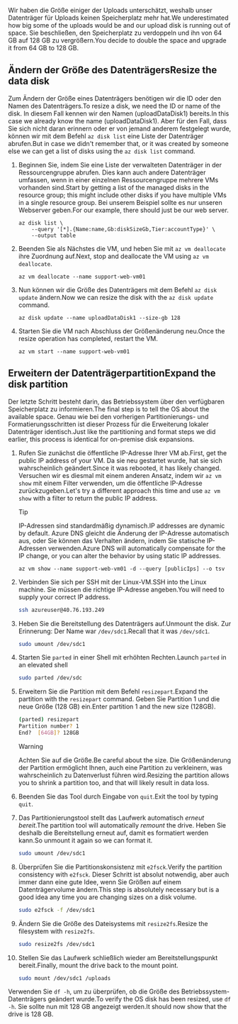 <span data-ttu-id="5cc65-101">Wir haben die Größe einiger der Uploads unterschätzt, weshalb unser Datenträger für Uploads keinen Speicherplatz mehr hat.</span><span class="sxs-lookup"><span data-stu-id="5cc65-101">We underestimated how big some of the uploads would be and our upload disk is running out of space.</span></span> <span data-ttu-id="5cc65-102">Sie beschließen, den Speicherplatz zu verdoppeln und ihn von 64 GB auf 128 GB zu vergrößern.</span><span class="sxs-lookup"><span data-stu-id="5cc65-102">You decide to double the space and upgrade it from 64 GB to 128 GB.</span></span>

## <a name="resize-the-data-disk"></a><span data-ttu-id="5cc65-103">Ändern der Größe des Datenträgers</span><span class="sxs-lookup"><span data-stu-id="5cc65-103">Resize the data disk</span></span>

<span data-ttu-id="5cc65-104">Zum Ändern der Größe eines Datenträgers benötigen wir die ID oder den Namen des Datenträgers.</span><span class="sxs-lookup"><span data-stu-id="5cc65-104">To resize a disk, we need the ID or name of the disk.</span></span> <span data-ttu-id="5cc65-105">In diesem Fall kennen wir den Namen (uploadDataDisk1) bereits.</span><span class="sxs-lookup"><span data-stu-id="5cc65-105">In this case we already know the name (uploadDataDisk1).</span></span> <span data-ttu-id="5cc65-106">Aber für den Fall, dass Sie sich nicht daran erinnern oder er von jemand anderem festgelegt wurde, können wir mit dem Befehl `az disk list` eine Liste der Datenträger abrufen.</span><span class="sxs-lookup"><span data-stu-id="5cc65-106">But in case we didn't remember that, or it was created by someone else we can get a list of disks using the `az disk list` command.</span></span>

1. <span data-ttu-id="5cc65-107">Beginnen Sie, indem Sie eine Liste der verwalteten Datenträger in der Ressourcengruppe abrufen. Dies kann auch andere Datenträger umfassen, wenn in einer einzelnen Ressourcengruppe mehrere VMs vorhanden sind.</span><span class="sxs-lookup"><span data-stu-id="5cc65-107">Start by getting a list of the managed disks in the resource group; this might include other disks if you have multiple VMs in a single resource group.</span></span> <span data-ttu-id="5cc65-108">Bei unserem Beispiel sollte es nur unseren Webserver geben.</span><span class="sxs-lookup"><span data-stu-id="5cc65-108">For our example, there should just be our web server.</span></span>

    ```azurecli
    az disk list \
        --query '[*].{Name:name,Gb:diskSizeGb,Tier:accountType}' \
        --output table
    ```

1. <span data-ttu-id="5cc65-109">Beenden Sie als Nächstes die VM, und heben Sie mit `az vm deallocate` ihre Zuordnung auf.</span><span class="sxs-lookup"><span data-stu-id="5cc65-109">Next, stop and deallocate the VM using `az vm deallocate`.</span></span> 

    ```azurecli
    az vm deallocate --name support-web-vm01
    ```
1. <span data-ttu-id="5cc65-110">Nun können wir die Größe des Datenträgers mit dem Befehl `az disk update` ändern.</span><span class="sxs-lookup"><span data-stu-id="5cc65-110">Now we can resize the disk with the `az disk update` command.</span></span>

    ```azurecli
    az disk update --name uploadDataDisk1 --size-gb 128
    ```
    
1. <span data-ttu-id="5cc65-111">Starten Sie die VM nach Abschluss der Größenänderung neu.</span><span class="sxs-lookup"><span data-stu-id="5cc65-111">Once the resize operation has completed, restart the VM.</span></span>

    ```azurecli
    az vm start --name support-web-vm01
    ```

## <a name="expand-the-disk-partition"></a><span data-ttu-id="5cc65-112">Erweitern der Datenträgerpartition</span><span class="sxs-lookup"><span data-stu-id="5cc65-112">Expand the disk partition</span></span>

<span data-ttu-id="5cc65-113">Der letzte Schritt besteht darin, das Betriebssystem über den verfügbaren Speicherplatz zu informieren.</span><span class="sxs-lookup"><span data-stu-id="5cc65-113">The final step is to tell the OS about the available space.</span></span> <span data-ttu-id="5cc65-114">Genau wie bei den vorherigen Partitionierungs- und Formatierungsschritten ist dieser Prozess für die Erweiterung lokaler Datenträger identisch.</span><span class="sxs-lookup"><span data-stu-id="5cc65-114">Just like the partitioning and format steps we did earlier, this process is identical for on-premise disk expansions.</span></span> 

1. <span data-ttu-id="5cc65-115">Rufen Sie zunächst die öffentliche IP-Adresse Ihrer VM ab.</span><span class="sxs-lookup"><span data-stu-id="5cc65-115">First, get the public IP address of your VM.</span></span> <span data-ttu-id="5cc65-116">Da sie neu gestartet wurde, hat sie sich wahrscheinlich geändert.</span><span class="sxs-lookup"><span data-stu-id="5cc65-116">Since it was rebooted, it has likely changed.</span></span> <span data-ttu-id="5cc65-117">Versuchen wir es diesmal mit einem anderen Ansatz, indem wir `az vm show` mit einem Filter verwenden, um die öffentliche IP-Adresse zurückzugeben.</span><span class="sxs-lookup"><span data-stu-id="5cc65-117">Let's try a different approach this time and use `az vm show` with a filter to return the public IP address.</span></span>

    > [!TIP]
    > <span data-ttu-id="5cc65-118">IP-Adressen sind standardmäßig dynamisch.</span><span class="sxs-lookup"><span data-stu-id="5cc65-118">IP addresses are dynamic by default.</span></span> <span data-ttu-id="5cc65-119">Azure DNS gleicht die Änderung der IP-Adresse automatisch aus, oder Sie können das Verhalten ändern, indem Sie statische IP-Adressen verwenden.</span><span class="sxs-lookup"><span data-stu-id="5cc65-119">Azure DNS will automatically compensate for the IP change, or you can alter the behavior by using static IP addresses.</span></span>

    ```azurecli
    az vm show --name support-web-vm01 -d --query [publicIps] --o tsv
    ```
    
1. <span data-ttu-id="5cc65-120">Verbinden Sie sich per SSH mit der Linux-VM.</span><span class="sxs-lookup"><span data-stu-id="5cc65-120">SSH into the Linux machine.</span></span> <span data-ttu-id="5cc65-121">Sie müssen die richtige IP-Adresse angeben.</span><span class="sxs-lookup"><span data-stu-id="5cc65-121">You will need to supply your correct IP address.</span></span>

    ```bash
    ssh azureuser@40.76.193.249
    ```

1. <span data-ttu-id="5cc65-122">Heben Sie die Bereitstellung des Datenträgers auf.</span><span class="sxs-lookup"><span data-stu-id="5cc65-122">Unmount the disk.</span></span> <span data-ttu-id="5cc65-123">Zur Erinnerung: Der Name war `/dev/sdc1`.</span><span class="sxs-lookup"><span data-stu-id="5cc65-123">Recall that it was `/dev/sdc1`.</span></span>

    ```bash
    sudo umount /dev/sdc1
    ```

1. <span data-ttu-id="5cc65-124">Starten Sie `parted` in einer Shell mit erhöhten Rechten.</span><span class="sxs-lookup"><span data-stu-id="5cc65-124">Launch `parted` in an elevated shell</span></span>

    ```bash
    sudo parted /dev/sdc
    ```
    
1. <span data-ttu-id="5cc65-125">Erweitern Sie die Partition mit dem Befehl `resizepart`.</span><span class="sxs-lookup"><span data-stu-id="5cc65-125">Expand the partition with the `resizepart` command.</span></span> <span data-ttu-id="5cc65-126">Geben Sie Partition 1 und die neue Größe (128 GB) ein.</span><span class="sxs-lookup"><span data-stu-id="5cc65-126">Enter partition 1 and the new size (128GB).</span></span>

    ```bash
    (parted) resizepart
    Partition number? 1
    End?  [64GB]? 128GB
    ```

    > [!WARNING]
    > <span data-ttu-id="5cc65-127">Achten Sie auf die Größe.</span><span class="sxs-lookup"><span data-stu-id="5cc65-127">Be careful about the size.</span></span> <span data-ttu-id="5cc65-128">Die Größenänderung der Partition ermöglicht Ihnen, auch eine Partition zu verkleinern, was wahrscheinlich zu Datenverlust führen wird.</span><span class="sxs-lookup"><span data-stu-id="5cc65-128">Resizing the partition allows you to shrink a partition too, and that will likely result in data loss.</span></span>
    
1. <span data-ttu-id="5cc65-129">Beenden Sie das Tool durch Eingabe von `quit`.</span><span class="sxs-lookup"><span data-stu-id="5cc65-129">Exit the tool by typing `quit`.</span></span>

1. <span data-ttu-id="5cc65-130">Das Partitionierungstool stellt das Laufwerk automatisch _erneut bereit_.</span><span class="sxs-lookup"><span data-stu-id="5cc65-130">The partition tool will automatically _remount_ the drive.</span></span> <span data-ttu-id="5cc65-131">Heben Sie deshalb die Bereitstellung erneut auf, damit es formatiert werden kann.</span><span class="sxs-lookup"><span data-stu-id="5cc65-131">So unmount it again so we can format it.</span></span>

    ```bash
    sudo umount /dev/sdc1
    ```
    
1. <span data-ttu-id="5cc65-132">Überprüfen Sie die Partitionskonsistenz mit `e2fsck`.</span><span class="sxs-lookup"><span data-stu-id="5cc65-132">Verify the partition consistency with `e2fsck`.</span></span> <span data-ttu-id="5cc65-133">Dieser Schritt ist absolut notwendig, aber auch immer dann eine gute Idee, wenn Sie Größen auf einem Datenträgervolume ändern.</span><span class="sxs-lookup"><span data-stu-id="5cc65-133">This step is absolutely necessary but is a good idea any time you are changing sizes on a disk volume.</span></span>

    ```bash
    sudo e2fsck -f /dev/sdc1
    ```

1. <span data-ttu-id="5cc65-134">Ändern Sie die Größe des Dateisystems mit `resize2fs`.</span><span class="sxs-lookup"><span data-stu-id="5cc65-134">Resize the filesystem with `resize2fs`.</span></span>

    ```bash
    sudo resize2fs /dev/sdc1
    ```

1. <span data-ttu-id="5cc65-135">Stellen Sie das Laufwerk schließlich wieder am Bereitstellungspunkt bereit.</span><span class="sxs-lookup"><span data-stu-id="5cc65-135">Finally, mount the drive back to the mount point.</span></span>

    ```bash
    sudo mount /dev/sdc1 /uploads
    ```

<span data-ttu-id="5cc65-136">Verwenden Sie `df -h`, um zu überprüfen, ob die Größe des Betriebssystem-Datenträgers geändert wurde.</span><span class="sxs-lookup"><span data-stu-id="5cc65-136">To verify the OS disk has been resized, use `df -h`.</span></span> <span data-ttu-id="5cc65-137">Sie sollte nun mit 128 GB angezeigt werden.</span><span class="sxs-lookup"><span data-stu-id="5cc65-137">It should now show that the drive is 128 GB.</span></span>
